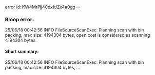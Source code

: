 error id: KW4MrPjj40dxft/Zx4a0gg==
### Bloop error:

25/06/18 00:42:56 INFO FileSourceScanExec: Planning scan with bin packing, max size: 4194304 bytes, open cost is considered as scanning 4194304 bytes.
#### Short summary: 

25/06/18 00:42:56 INFO FileSourceScanExec: Planning scan with bin packing, max size: 4194304 bytes, ...